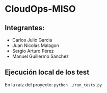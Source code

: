 # CloudOps-MISO

## Integrantes: 
- Carlos Julio Garcia 
- Juan Nicolas Malagon
- Sergio Arturo Pérez
- Manuel Guillermo Sanchez

## Ejecución local de los test
En la raíz del proyecto: ```python ./run_tests.py```
